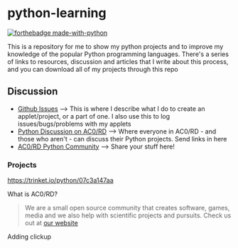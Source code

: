 # python-learning
[![forthebadge made-with-python](http://ForTheBadge.com/images/badges/made-with-python.svg)](https://www.python.org/)

This is a repository for me to show my python projects and to improve my knowledge of the popular Python programming languages. There's a series of links to resources, discussion and articles that I write about this process, and you can download all of my projects through this repo

## Discussion
* [Github Issues](https://github.com/irisdroidology/python-learning) --> This is where I describe what I do to create an applet/project, or a part of one. I also use this to log issues/bugs/problems with my applets
* [Python Discussion on AC0/RD](https://acord.software/stellarios/python-discussion/) --> Where everyone in AC0/RD - and those who aren't - can discuss their Python projects. Send links in here
* [AC0/RD Python Community](https://tribe.acord.software/topic/python) --> Share your stuff here!

### Projects
https://trinket.io/python/07c3a147aa

What is AC0/RD? 
> We are a small open source community that creates software, games, media and we also help with scientific projects and pursuits. 
Check us out at [our website](https://acord.software)


Adding clickup
